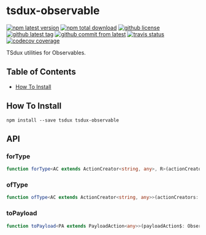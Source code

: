 # tsdux-observable #

[![npm latest version](https://img.shields.io/npm/v/tsdux-observable/latest.svg)](https://www.npmjs.com/package/tsdux-observable)
[![npm total download](https://img.shields.io/npm/dt/tsdux-observable.svg)](https://www.npmjs.com/package/tsdux-observable)
[![github license](https://img.shields.io/github/license/Ailrun/tsdux-observable.svg)](https://github.com/Ailrun/tsdux-observable/blob/master/LICENSE)
[![github latest tag](https://img.shields.io/github/tag/Ailrun/tsdux-observable.svg)](https://github.com/Ailrun/tsdux-observable/tags)
[![github commit from latest](https://img.shields.io/github/commits-since/Ailrun/tsdux-observable/latest.svg)](https://github.com/Ailrun/tsdux-observable)
[![travis status](https://travis-ci.org/Ailrun/tsdux-observable.svg?branch=master)](https://travis-ci.org/Ailrun/tsdux-observable)
[![codecov coverage](https://img.shields.io/codecov/c/github/ailrun/tsdux-observable.svg)](https://codecov.io/gh/Ailrun/tsdux-observable)

TSdux utilities for Observables.

## Table of Contents ##

- [How To Install](#how-to-install)

## How To Install ##

```
npm install --save tsdux tsdux-observable
```

## API ##

### forType ###

```typescript
function forType<AC extends ActionCreator<string, any>, R>(actionCreators: AC | Array<AC>, map: (action: AC['action']) => R): Observable<R>
```

### ofType ###

```typescript
function ofType<AC extends ActionCreator<string, any>>(actionCreators: AC | Array<AC>): Observable<AnyAction> => Observable<AC['action']>
```

### toPayload ###

```typescript
function toPayload<PA extends PayloadAction<any>>(payloadAction$: Observable<PA>): Observable<PA['payload']>;
```
